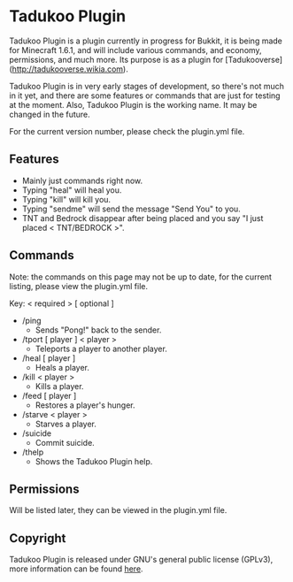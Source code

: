 Tadukoo Plugin
==============

Tadukoo Plugin is a plugin currently in progress for Bukkit, it is being made
for Minecraft 1.6.1, and will include various commands, and economy, permissions,
and much more. Its purpose is as a plugin for [Tadukooverse] (http://tadukooverse.wikia.com).

Tadukoo Plugin is in very early stages of development, so there's not much in it yet, and there are some 
features or commands that are just for testing at the moment. Also, Tadukoo Plugin is the working name.
It may be changed in the future.

For the current version number, please check the plugin.yml file.

Features
----------
* Mainly just commands right now.
* Typing "heal" will heal you.
* Typing "kill" will kill you.
* Typing "sendme" will send the message "Send You" to you.
* TNT and Bedrock disappear after being placed and you say "I just placed < TNT/BEDROCK >".

Commands
----------
Note: the commands on this page may not be up to date, for the current listing, please view the plugin.yml file.

Key:
  < required > [ optional ]

* /ping
    * Sends "Pong!" back to the sender.
* /tport [ player ] < player >
    * Teleports a player to another player.
* /heal [ player ]
    * Heals a player.
* /kill < player >
    * Kills a player.
* /feed [ player ]
    * Restores a player's hunger.
* /starve < player >
    * Starves a player.
* /suicide
    * Commit suicide.
* /thelp
    * Shows the Tadukoo Plugin help.

Permissions
----------
Will be listed later, they can be viewed in the plugin.yml file.

Copyright
----------

Tadukoo Plugin is released under GNU's general public license (GPLv3), 
more information can be found [here](http://www.gnu.org/licenses/gpl.html).
